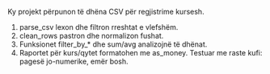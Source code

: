 Ky projekt përpunon të dhëna CSV për regjistrime kursesh.
1. parse_csv lexon dhe filtron rreshtat e vlefshëm.
2. clean_rows pastron dhe normalizon fushat.
3. Funksionet filter_by_* dhe sum/avg analizojnë të dhënat.
4. Raportet për kurs/qytet formatohen me as_money.
Testuar me raste kufi: pagesë jo-numerike, emër bosh.
